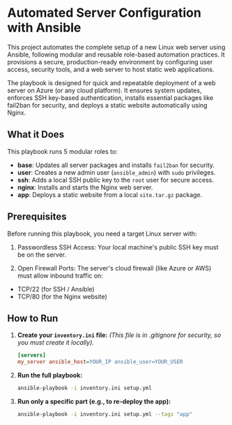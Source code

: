 # Automated Server Configuration with Ansible
This project automates the complete setup of a new Linux web server using Ansible, following modular and reusable role-based automation practices. It provisions a secure, production-ready environment by configuring user access, security tools, and a web server to host static web applications.

The playbook is designed for quick and repeatable deployment of a web server on Azure (or any cloud platform).
It ensures system updates, enforces SSH key-based authentication, installs essential packages like fail2ban for security, and deploys a static website automatically using Nginx.

## What it Does

This playbook runs 5 modular roles to:
* **base**: Updates all server packages and installs `fail2ban` for security.
* **user**: Creates a new admin user (`ansible_admin`) with `sudo` privileges.
* **ssh**: Adds a local SSH public key to the `root` user for secure access.
* **nginx**: Installs and starts the Nginx web server.
* **app**: Deploys a static website from a local `site.tar.gz` package.

## Prerequisites

Before running this playbook, you need a target Linux server with:
1. Passwordless SSH Access: Your local machine's public SSH key must be on the server.

2. Open Firewall Ports: The server's cloud firewall (like Azure or AWS) must allow inbound traffic on:
- TCP/22 (for SSH / Ansible)
- TCP/80 (for the Nginx website)

## How to Run

1.  **Create your `inventory.ini` file:**
    *(This file is in .gitignore for security, so you must create it locally).*
    ```ini
    [servers]
    my_server ansible_host=YOUR_IP ansible_user=YOUR_USER
    ```

2.  **Run the full playbook:**
    ```bash
    ansible-playbook -i inventory.ini setup.yml
    ```

3.  **Run only a specific part (e.g., to re-deploy the app):**
    ```bash
    ansible-playbook -i inventory.ini setup.yml --tags "app"
    ```


